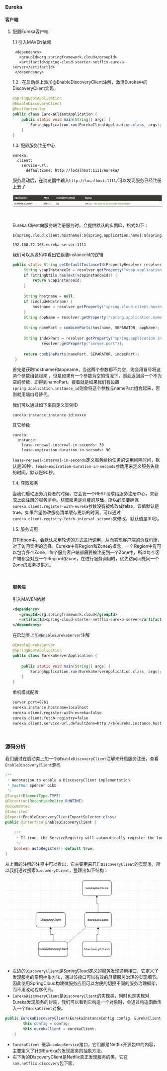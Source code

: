 ### Eureka

#### 客户端

1. 配置Eureka客户端

   1.1 引入MAVEN依赖

   ```
    <dependency>
      <groupId>org.springframework.cloud</groupId>
      <artifactId>spring-cloud-starter-netflix-eureka-server</artifactId>
    </dependency>
   ```

   1.2 . 在启动类上添加@EnableDiscoveryClient注解，激活Eureka中的DiscoveryClient实现。

   ```java
   @SpringBootApplication
   @EnableDiscoveryClient
   @RestController
   public class EurekaClientApplication {
       public static void main(String[] args) {
           SpringApplication.run(EurekaClientApplication.class, args);
       }
   }
   ```

   1.3. 配置服务注册中心

   ```
   eureka:
     client:
       service-url:
         defaultZone: http://localhost:1111/eureka/
   ```

   服务启动后，在浏览器中输入```http://localhost:1111/```可以发现服务已经注册上去了

   ![client](../images/springcloud/client.png)

   ​

   Eureka Client向服务端注册服务时，会提供默认的实例ID，格式如下：

   ```
   ${spring.cloud.client.hostname}:${spring.application.name}:${spring.application.instance_id
   ```

   ```
   192.168.72.103:eureka-server:1111
   ```

   我们可以从源码中看出它组装instanceId的逻辑

   ```java
   public static String getDefaultInstanceId(PropertyResolver resolver, boolean includeHostname) {
   		String vcapInstanceId = resolver.getProperty("vcap.application.instance_id");
   		if (StringUtils.hasText(vcapInstanceId)) {
   			return vcapInstanceId;
   		}

   		String hostname = null;
   		if (includeHostname) {
   			hostname = resolver.getProperty("spring.cloud.client.hostname");
   		}
   		String appName = resolver.getProperty("spring.application.name");

   		String namePart = combineParts(hostname, SEPARATOR, appName);

   		String indexPart = resolver.getProperty("spring.application.instance_id",
   				resolver.getProperty("server.port"));

   		return combineParts(namePart, SEPARATOR, indexPart);
   	}
   ```

   首先是获取hostname和appname，当这两个参数都不为空，则会用冒号将这两个参数组装起来 ，但是如果有一个参数为空的情况下，则会返回另一个不为空的参数，即得到namePart。接着就是如果我们有设置```spring.application.instance_id```则会将这个参数与namePart组合起来，否则就用端口号替代。

   我们可以通过如下来自定义实例ID

   ```
   eureka:instance:instance-id:xxxxx
   ```

   其它参数

   ```
   eureka:
     instance:
       lease-renewal-interval-in-seconds: 30
       lease-expiration-duration-in-seconds: 90
   ```

   ```lease-renewal-interval-in-seconds```定义服务续约任务的调用间隔时间，默认是30秒，```lease-expiration-duration-in-seconds```参数用来定义服务失效的时间，默认是90秒。

   1.4. 获取服务

   当我们启动服务消费者的时候，它会发一个REST请求给服务注册中心，来获取上面注册的服务清单。获取服务是消费的基础，所以必须要确保```eureka.client.register-with-eureka```参数没有被修改成false，该值默认是true，如果希望修改服务清单缓存更新的时间，可以通过```eureka.client.registry-fetch-interval-seconds```来修改，默认值是30秒。

   1.5. 服务调用

   在Ribbon中，会默认采用轮询的方式进行调用，从而实现客户端的负载均衡，对于访问实例的选择，Eureka中有Region和Zone的概念，一个Region中有可以包含多个Zone，每个服务客户端都需要被注册到一个Zone中，所以每个客户端都会对应一个Region和Zone，在进行服务调用时，优先访问同处同一个Zone的服务提供方。

   ​

   #### 服务端

   引入MAVEN依赖

   ```xml
   <dependency>
      <groupId>org.springframework.cloud</groupId>
      <artifactId>spring-cloud-starter-netflix-eureka-server</artifactId>
   </dependency>
   ```

   在启动类上加```@EnableEurekaServer```注解

   ```java
   @EnableEurekaServer
   @SpringBootApplication
   public class EurekaServerApplication {

       public static void main(String[] args) {
           SpringApplication.run(EurekaServerApplication.class, args);
       }
   }

   ```

   单机模式配置

   ```xml
   server.port=8761
   eureka.instance.hostname=localhost
   eureka.client.register-with-eureka=false
   eureka.client.fetch-registry=false
   eureka.client.service-url.defaultZone=http://${eureka.instance.hostname}:${server.port}/eureka/
   ```

   ​

### 源码分析

我们通过在启动类上加一个```@EnableDiscoveryClient```注解来开启服务注册，查看```EnableDiscoveryClient```源码

```java
/**
 * Annotation to enable a DiscoveryClient implementation.
 * @author Spencer Gibb
 */
@Target(ElementType.TYPE)
@Retention(RetentionPolicy.RUNTIME)
@Documented
@Inherited
@Import(EnableDiscoveryClientImportSelector.class)
public @interface EnableDiscoveryClient {

	/**
	 * If true, the ServiceRegistry will automatically register the local server.
	 */
	boolean autoRegister() default true;
}
```

从上面的注解的注释中可以看出，它主要用来开启```DiscoveryClient```的实现类，所以我们通过搜索```DiscoveryClient```，整理出如下结构：

![disvoveryclient](../images/springcloud/discoveryclient.png)  

* 左边的```DiscoveryClient```是SpringCloud定义的服务发现通用接口，它定义了发现服务的常用抽象方法，通过该接口可以有效的屏蔽服务治理的实现细节。因此使用SpringCloud构建微服务应用可以方便的切换不同的服务治理框架，而不用改动程序代码。
* ```EurekaDiscoveryClient```是```DiscoveryClient```的实现类，同时也是实现对Eureka发现服务的封装，我们可以看到它构造一个对象时，会通过构造函数传入一个```EurekaClient```对象。

```java
public EurekaDiscoveryClient(EurekaInstanceConfig config, EurekaClient eurekaClient) {
		this.config = config;
		this.eurekaClient = eurekaClient;
	}
```

* ```EurekaClient ```继承```LookupService```接口，它们都是Netflix开源包中的内容，主要定义了针对Eureka的发现服务的抽象方法。
* 右下角的DiscoveryClient是Netflix真正发现服务的类，它在```com.netflix.discovery```包下面。



